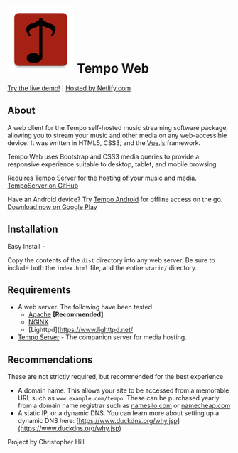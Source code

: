 
# <img src="https://raw.githubusercontent.com/chriszilla1123/tempoWeb/master/src/assets/tempo_logo.png" alt="Logo" width="150"/> Tempo Web


[Try the live demo!](https://tempoweb.netlify.com/) |
[Hosted by Netlify.com](https://www.netlify.com/)


About
-------

A web client for the Tempo self-hosted music streaming software package, allowing you to stream your music and other media on any web-accessible device. It was written in HTML5, CSS3, and the [Vue.js](https://vuejs.org/) framework. 

Tempo Web uses Bootstrap and CSS3 media queries to provide a responsive experience suitable to desktop, tablet, and mobile browsing.

Requires Tempo Server for the hosting of your music and media. [TempoServer on GitHub](https://github.com/chriszilla1123/tempoServer)

Have an Android device? Try [Tempo Android](https://github.com/chriszilla1123/tempoAndroid) for offline access on the go. [Download now on Google Play](https://play.google.com/store/apps/details?id=net.chilltec.tempo)


Installation
-------

Easy Install - 

Copy the contents of the `dist` directory into any web server. Be sure to include both the `index.html` file, and the entire `static/` directory.




Requirements
------------

* A web server. The following have been tested.
	* [Apache](https://www.apache.org/) **[Recommended]**
	* [NGINX](https://www.nginx.com/)
	* [Lighttpd](https://www.lighttpd.net/
* [Tempo Server](https://github.com/chriszilla1123/tempoServer) - The companion server for media hosting.

Recommendations
--------------
These are not strictly required, but recommended for the best experience
* A domain name. This allows your site to be accessed from a memorable URL such as `www.example.com/tempo`. These can be purchased yearly from a domain name registrar such as [namesilo.com](http://www.namesilo.com) or [namecheap.com](https://www.namecheap.com/)
* A static IP, or a dynamic DNS. You can learn more about setting up a dynamic DNS here: [https://www.duckdns.org/why.jsp](https://www.duckdns.org/why.jsp)


Project by Christopher Hill



